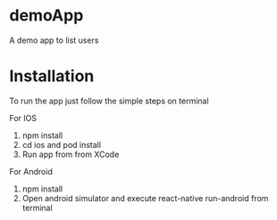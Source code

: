 # demoApp
A demo app to list users 

# Installation

To run the app just follow the simple steps on terminal 

For IOS

1. npm install
2. cd ios and pod install
3. Run app from from XCode

For Android

1. npm install
2. Open android simulator and execute react-native run-android from terminal

